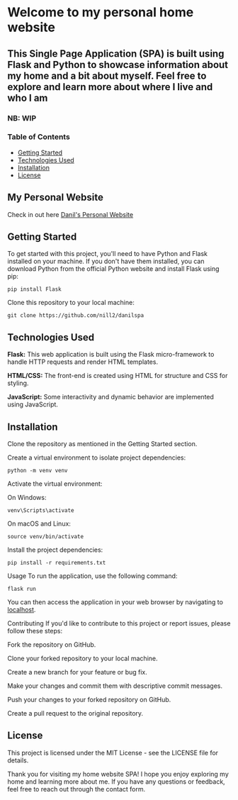 
# Welcome to my personal home website

## This Single Page Application (SPA) is built using Flask and Python to showcase information about my home and a bit about myself. Feel free to explore and learn more about where I live and who I am

### NB: WIP

### Table of Contents

- [Getting Started](#getting-started)
- [Technologies Used](#technologies-used)
- [Installation](#installation)
- [License](#license)

## My Personal Website

Check in out here [Danil's Personal Website](https://nill-spa.onrender.com/)

## Getting Started

To get started with this project, you'll need to have Python and Flask installed on your machine. If you don't have them installed, you can download Python from the official Python website and install Flask using pip:

```shell
pip install Flask
```

Clone this repository to your local machine:

```shell
git clone https://github.com/nill2/danilspa
```

<!--Features
This Home SPA offers the following features:

About Myself: Learn more about me, including my interests and hobbies.

My Home: Explore details about my home, including its location, architecture, and a photo gallery.

Contact Me: Contact information and a form to send me a message or inquiry. -->

## Technologies Used

**Flask:** This web application is built using the Flask micro-framework to handle HTTP requests and render HTML templates.

**HTML/CSS:** The front-end is created using HTML for structure and CSS for styling.

**JavaScript:** Some interactivity and dynamic behavior are implemented using JavaScript.

## Installation

Clone the repository as mentioned in the Getting Started section.

Create a virtual environment to isolate project dependencies:

```shell
python -m venv venv
```

Activate the virtual environment:

On Windows:

```shell
venv\Scripts\activate
```

On macOS and Linux:

```shell
source venv/bin/activate
```

Install the project dependencies:

```shell
pip install -r requirements.txt
```

Usage
To run the application, use the following command:

```shell
flask run
```

You can then access the application in your web browser by navigating to [localhost](http://localhost:5000).

Contributing
If you'd like to contribute to this project or report issues, please follow these steps:

Fork the repository on GitHub.

Clone your forked repository to your local machine.

Create a new branch for your feature or bug fix.

Make your changes and commit them with descriptive commit messages.

Push your changes to your forked repository on GitHub.

Create a pull request to the original repository.

## License

This project is licensed under the MIT License - see the LICENSE file for details.

Thank you for visiting my home website SPA! I hope you enjoy exploring my home and learning more about me. If you have any questions or feedback, feel free to reach out through the contact form.
